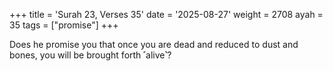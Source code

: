 +++
title = 'Surah 23, Verses 35'
date = '2025-08-27'
weight = 2708
ayah = 35
tags = ["promise"]
+++

Does he promise you that once you are dead and reduced to dust and bones, you will be brought forth ˹alive˺?